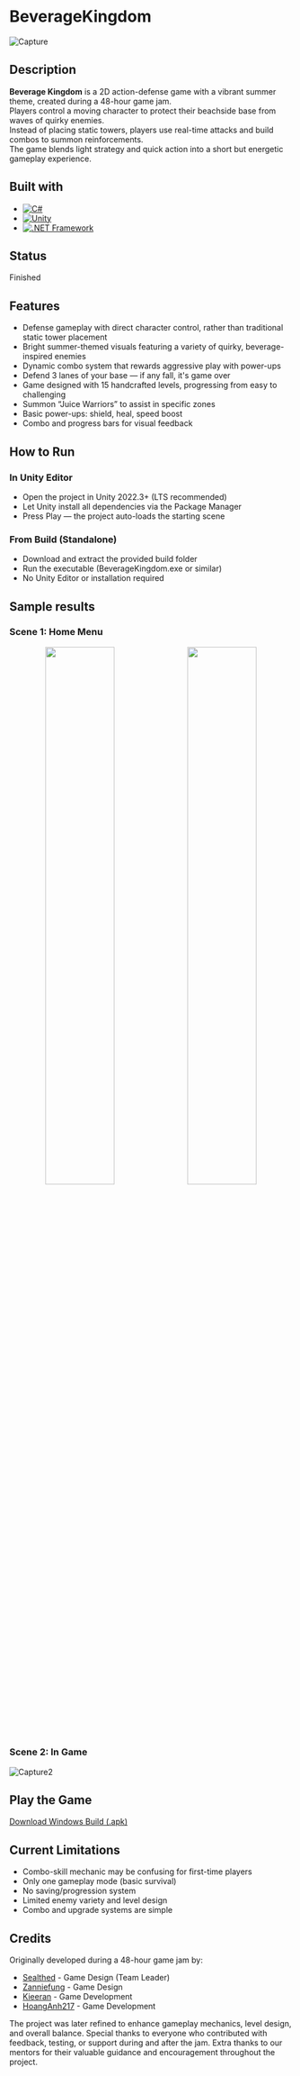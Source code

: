 # BeverageKingdom
![Capture](https://github.com/user-attachments/assets/ec49e300-1257-4a18-adbb-e4469862270a)

## Description
**Beverage Kingdom** is a 2D action-defense game with a vibrant summer theme, created during a 48-hour game jam.  
Players control a moving character to protect their beachside base from waves of quirky enemies.  
Instead of placing static towers, players use real-time attacks and build combos to summon reinforcements.  
The game blends light strategy and quick action into a short but energetic gameplay experience.
## Built with
- [![C#](https://img.shields.io/badge/C%23-%23239120.svg?style=for-the-badge&logo=c-sharp&logoColor=white)](https://learn.microsoft.com/en-us/dotnet/csharp/)
- [![Unity](https://img.shields.io/badge/Unity-%23000000.svg?style=for-the-badge&logo=unity&logoColor=white)](https://unity.com/)
- [![.NET Framework](https://img.shields.io/badge/.NET_Framework-%235C2D91.svg?style=for-the-badge&logo=dotnet&logoColor=white)](https://dotnet.microsoft.com/en-us/)

## Status
Finished
## Features
- Defense gameplay with direct character control, rather than traditional static tower placement
- Bright summer-themed visuals featuring a variety of quirky, beverage-inspired enemies
- Dynamic combo system that rewards aggressive play with power-ups
- Defend 3 lanes of your base — if any fall, it's game over
- Game designed with 15 handcrafted levels, progressing from easy to challenging
- Summon “Juice Warriors” to assist in specific zones
- Basic power-ups: shield, heal, speed boost
- Combo and progress bars for visual feedback

## How to Run
### In Unity Editor
- Open the project in Unity 2022.3+ (LTS recommended)
- Let Unity install all dependencies via the Package Manager
- Press Play — the project auto-loads the starting scene

### From Build (Standalone)
- Download and extract the provided build folder
- Run the executable (BeverageKingdom.exe or similar)
- No Unity Editor or installation required

## Sample results
### Scene 1: Home Menu
<p align="center">
  <img src="https://github.com/user-attachments/assets/ec49e300-1257-4a18-adbb-e4469862270a" width="49.5%"/>
  <img src="https://github.com/user-attachments/assets/71be03a3-3a15-43ad-9765-612c5cc91c8c" width="49.5%"/>
</p>

### Scene 2: In Game
![Capture2](https://github.com/user-attachments/assets/da907559-1053-447f-85f7-4b0fb666e447)

## Play the Game
[Download Windows Build (.apk)](https://drive.google.com/file/d/1QeeREilSByt548u9N-Olsv3kOAbvtAU6/view?usp=sharing)

## Current Limitations
- Combo-skill mechanic may be confusing for first-time players
- Only one gameplay mode (basic survival)
- No saving/progression system
- Limited enemy variety and level design
- Combo and upgrade systems are simple
## Credits
Originally developed during a 48-hour game jam by:
- [Sealthed](https://github.com/Sealthed) - Game Design (Team Leader)
- [Zanniefung](https://github.com/Zanniefung) - Game Design
- [Kieeran](https://github.com/Kieeran) - Game Development
- [HoangAnh217](https://github.com/HoangAnh217) - Game Development

The project was later refined to enhance gameplay mechanics, level design, and overall balance.
Special thanks to everyone who contributed with feedback, testing, or support during and after the jam.
Extra thanks to our mentors for their valuable guidance and encouragement throughout the project.


